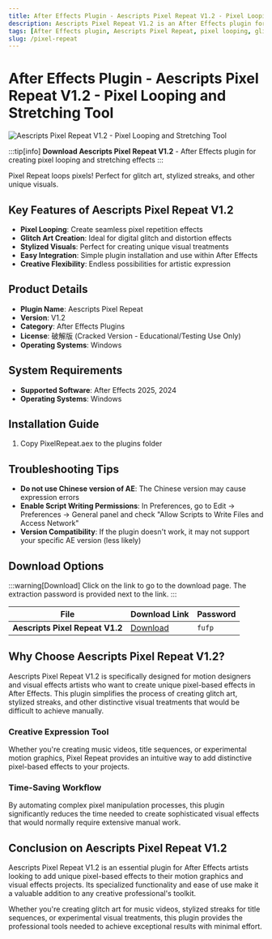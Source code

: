 ```yaml
---
title: After Effects Plugin - Aescripts Pixel Repeat V1.2 - Pixel Looping and Stretching Tool
description: Aescripts Pixel Repeat V1.2 is an After Effects plugin for creating pixel looping and stretching effects. Perfect for glitch art, stylized streaks, and other unique visual effects. Supports AE 2025, 2024 on Windows.
tags: [After Effects plugin, Aescripts Pixel Repeat, pixel looping, glitch art, visual effects, motion graphics, AE tools]
slug: /pixel-repeat
---
```

<!--Above is frontmatter Part-generate depend on content meet Google Seo, you need to balance automation efficiency with Google’s core ranking factors—especially E-E-A-T (Experience, Expertise, Authoritativeness, Trustworthiness), -->

<!--First Part-This is Title -->
# After Effects Plugin - Aescripts Pixel Repeat V1.2 - Pixel Looping and Stretching Tool

<!--Second Part-This is First Banner -->
![Aescripts Pixel Repeat V1.2 - Pixel Looping and Stretching Tool](https://www.gfxcamp.com/wp-content/uploads/2025/08/Pixel-Repeat.jpg)

:::tip[info]
**Download Aescripts Pixel Repeat V1.2** - After Effects plugin for creating pixel looping and stretching effects
:::

Pixel Repeat loops pixels! Perfect for glitch art, stylized streaks, and other unique visuals.

## Key Features of Aescripts Pixel Repeat V1.2

- **Pixel Looping**: Create seamless pixel repetition effects
- **Glitch Art Creation**: Ideal for digital glitch and distortion effects
- **Stylized Visuals**: Perfect for creating unique visual treatments
- **Easy Integration**: Simple plugin installation and use within After Effects
- **Creative Flexibility**: Endless possibilities for artistic expression

## Product Details

- **Plugin Name**: Aescripts Pixel Repeat
- **Version**: V1.2
- **Category**: After Effects Plugins
- **License**: 破解版 (Cracked Version - Educational/Testing Use Only)
- **Operating Systems**: Windows

## System Requirements

- **Supported Software**: After Effects 2025, 2024
- **Operating Systems**: Windows

## Installation Guide

1. Copy PixelRepeat.aex to the plugins folder

## Troubleshooting Tips

- **Do not use Chinese version of AE**: The Chinese version may cause expression errors
- **Enable Script Writing Permissions**: In Preferences, go to Edit → Preferences → General panel and check "Allow Scripts to Write Files and Access Network"
- **Version Compatibility**: If the plugin doesn't work, it may not support your specific AE version (less likely)

<!-- The Last Part-Download -->
## Download Options

:::warning[Download]
Click on the link to go to the download page. The extraction password is provided next to the link.
:::

| File                       | Download Link                                                              | Password |
| -------------------------- | -------------------------------------------------------------------------- | -------- |
| **Aescripts Pixel Repeat V1.2** | [Download](https://pan.baidu.com/s/1m05U5xOzuDvlH6Hp2qwb4g?pwd=fufp) | `fufp`   |

## Why Choose Aescripts Pixel Repeat V1.2?

Aescripts Pixel Repeat V1.2 is specifically designed for motion designers and visual effects artists who want to create unique pixel-based effects in After Effects. This plugin simplifies the process of creating glitch art, stylized streaks, and other distinctive visual treatments that would be difficult to achieve manually.

### Creative Expression Tool

Whether you're creating music videos, title sequences, or experimental motion graphics, Pixel Repeat provides an intuitive way to add distinctive pixel-based effects to your projects.

### Time-Saving Workflow

By automating complex pixel manipulation processes, this plugin significantly reduces the time needed to create sophisticated visual effects that would normally require extensive manual work.

## Conclusion on Aescripts Pixel Repeat V1.2

Aescripts Pixel Repeat V1.2 is an essential plugin for After Effects artists looking to add unique pixel-based effects to their motion graphics and visual effects projects. Its specialized functionality and ease of use make it a valuable addition to any creative professional's toolkit.

Whether you're creating glitch art for music videos, stylized streaks for title sequences, or experimental visual treatments, this plugin provides the professional tools needed to achieve exceptional results with minimal effort.